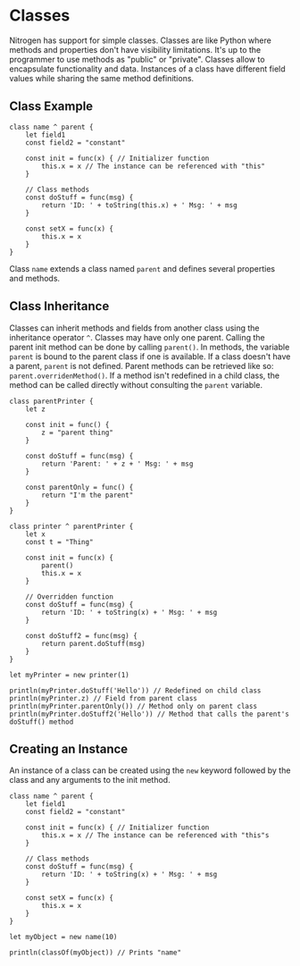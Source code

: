 # Classes

Nitrogen has support for simple classes. Classes are like Python where methods
and properties don't have visibility limitations. It's up to the programmer to use
methods as "public" or "private". Classes allow to encapsulate functionality
and data. Instances of a class have different field values while sharing the same method definitions.

## Class Example

```
class name ^ parent {
    let field1
    const field2 = "constant"

    const init = func(x) { // Initializer function
        this.x = x // The instance can be referenced with "this"
    }

    // Class methods
    const doStuff = func(msg) {
        return 'ID: ' + toString(this.x) + ' Msg: ' + msg
    }

    const setX = func(x) {
        this.x = x
    }
}
```

Class `name` extends a class named `parent` and defines several properties and methods.

## Class Inheritance

Classes can inherit methods and fields from another class using the inheritance operator `^`.
Classes may have only one parent. Calling the parent init method can be done by calling
`parent()`. In methods, the variable `parent` is bound to the parent class if one is available.
If a class doesn't have a parent, `parent` is not defined. Parent methods can be retrieved like so: `parent.overridenMethod()`. If a method isn't redefined in a child class, the method can be
called directly without consulting the `parent` variable.

```
class parentPrinter {
    let z

    const init = func() {
        z = "parent thing"
    }

    const doStuff = func(msg) {
        return 'Parent: ' + z + ' Msg: ' + msg
    }

    const parentOnly = func() {
        return "I'm the parent"
    }
}

class printer ^ parentPrinter {
    let x
    const t = "Thing"

    const init = func(x) {
        parent()
        this.x = x
    }

    // Overridden function
    const doStuff = func(msg) {
        return 'ID: ' + toString(x) + ' Msg: ' + msg
    }

    const doStuff2 = func(msg) {
        return parent.doStuff(msg)
    }
}

let myPrinter = new printer(1)

println(myPrinter.doStuff('Hello')) // Redefined on child class
println(myPrinter.z) // Field from parent class
println(myPrinter.parentOnly()) // Method only on parent class
println(myPrinter.doStuff2('Hello')) // Method that calls the parent's doStuff() method
```

## Creating an Instance

An instance of a class can be created using the `new` keyword followed by the class
and any arguments to the init method.

```
class name ^ parent {
    let field1
    const field2 = "constant"

    const init = func(x) { // Initializer function
        this.x = x // The instance can be referenced with "this"s
    }

    // Class methods
    const doStuff = func(msg) {
        return 'ID: ' + toString(x) + ' Msg: ' + msg
    }

    const setX = func(x) {
        this.x = x
    }
}

let myObject = new name(10)

println(classOf(myObject)) // Prints "name"
```

